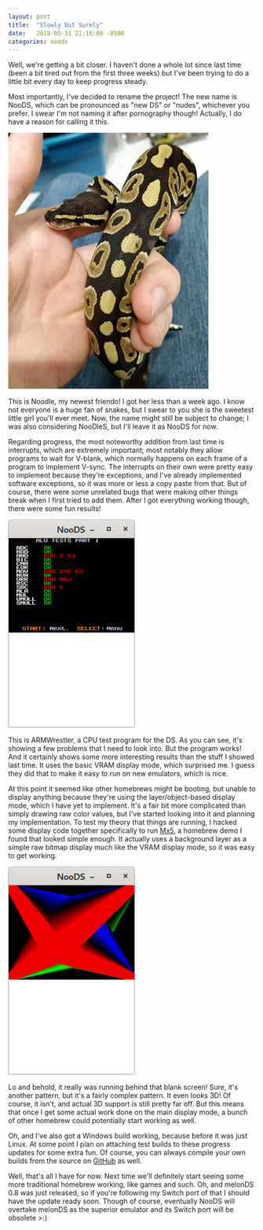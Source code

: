 ```yaml
---
layout: post
title:  "Slowly but Surely"
date:   2019-05-31 21:16:00 -0500
categories: noods
---
```


Well, we're getting a bit closer. I haven't done a whole lot since last time (been a bit tired out from the first three weeks) but I've been trying to do a little bit every day to keep progress steady. 

Most importantly, I've decided to rename the project! The new name is NooDS, which can be pronounced as "new DS" or "nudes", whichever you prefer. I swear I'm not naming it after pornography though! Actually, I do have a reason for calling it this.

![Noodle](/images/blog/2019-05-31/1.png)

This is Noodle, my newest friendo! I got her less than a week ago. I know not everyone is a huge fan of snakes, but I swear to you she is the sweetest little girl you'll ever meet. Now, the name might still be subject to change; I was also considering NooDleS, but I'll leave it as NooDS for now.

Regarding progress, the most noteworthy addition from last time is interrupts, which are extremely important; most notably they allow programs to wait for V-blank, which normally happens on each frame of a program to implement V-sync. The interrupts on their own were pretty easy to implement because they're exceptions, and I've already implemented software exceptions, so it was more or less a copy paste from that. But of course, there were some unrelated bugs that were making other things break when I first tried to add them. After I got everything working though, there were some fun results!

![ARMWrestler](/images/blog/2019-05-31/2.png)

This is ARMWrestler, a CPU test program for the DS. As you can see, it's showing a few problems that I need to look into. But the program works! And it certainly shows some more interesting results than the stuff I showed last time. It uses the basic VRAM display mode, which surprised me. I guess they did that to make it easy to run on new emulators, which is nice.

At this point it seemed like other homebrews might be booting, but unable to display anything because they're using the layer/object-based display mode, which I have yet to implement. It's a fair bit more complicated than simply drawing raw color values, but I've started looking into it and planning my implementation. To test my theory that things are running, I hacked some display code together specifically to run [Mx5](https://gamebrew.org/wiki/Mx5), a homebrew demo I found that looked simple enough. It actually uses a background layer as a simple raw bitmap display much like the VRAM display mode, so it was easy to get working.

![Mx5](/images/blog/2019-05-31/3.png)

Lo and behold, it really was running behind that blank screen! Sure, it's another pattern, but it's a fairly complex pattern. It even looks 3D! Of course, it isn't, and actual 3D support is still pretty far off. But this means that once I get some actual work done on the main display mode, a bunch of other homebrew could potentially start working as well.

Oh, and I've also got a Windows build working, because before it was just Linux. At some point I plan on attaching test builds to these progress updates for some extra fun. Of course, you can always compile your own builds from the source on [GitHub](https://github.com/Hydr8gon/NooDS) as well.

Well, that's all I have for now. Next time we'll definitely start seeing some more traditional homebrew working, like games and such. Oh, and melonDS 0.8 was just released, so if you're following my Switch port of that I should have the update ready soon. Though of course, eventually NooDS will overtake melonDS as the superior emulator and its Switch port will be obsolete >:)

